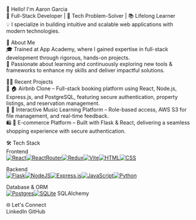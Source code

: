👋 Hello! I'm Aaron Garcia  
🔧 Full-Stack Developer | 🎯 Tech Problem-Solver | 📚 Lifelong Learner  
💡 I specialize in building intuitive and scalable web applications with modern technologies.  
  
🚀 About Me  
🎓 Trained at App Academy, where I gained expertise in full-stack development through rigorous, hands-on projects.  
🌱 Passionate about learning and continuously exploring new tools & frameworks to enhance my skills and deliver impactful solutions.  
  
🧑‍💻 Recent Projects  
🏡 🏠 Airbnb Clone – Full-stack booking platform using React, Node.js, Express.js, and PostgreSQL, featuring secure authentication, property listings, and reservation management.  
🎵 🎼 Interactive Music Learning Platform – Role-based access, AWS S3 for file management, and real-time feedback.  
🛍️ 🛒 E-commerce Platform – Built with Flask & React, delivering a seamless shopping experience with secure authentication.  
  
🛠️ Tech Stack  
Frontend  
[![React](https://img.shields.io/badge/React-%2320232a.svg?logo=react&logoColor=%2361DAFB)](#)[![ReactRouter](https://img.shields.io/badge/React_Router-CA4245?logo=react-router&logoColor=white)](#)[![Redux](https://img.shields.io/badge/Redux-764ABC?logo=redux&logoColor=fff)](#)[![Vite](https://img.shields.io/badge/Vite-646CFF?logo=vite&logoColor=fff)](#)[![HTML](https://img.shields.io/badge/HTML-%23E34F26.svg?logo=html5&logoColor=white)](#)[![CSS](https://img.shields.io/badge/CSS-1572B6?logo=css3&logoColor=fff)](#)
  
Backend  
[![Flask](https://img.shields.io/badge/Flask-000?logo=flask&logoColor=fff)](#)[![NodeJS](https://img.shields.io/badge/Node.js-6DA55F?logo=node.js&logoColor=white)](#)[![Express.js](https://img.shields.io/badge/Express.js-%23404d59.svg?logo=express&logoColor=%2361DAFB)](#)[![JavaScript](https://img.shields.io/badge/JavaScript-F7DF1E?logo=javascript&logoColor=000)](#)[![Python](https://img.shields.io/badge/Python-3776AB?logo=python&logoColor=fff)](#)


Database & ORM  
[![Postgres](https://img.shields.io/badge/Postgres-%23316192.svg?logo=postgresql&logoColor=white)](#)[![SQLite](https://img.shields.io/badge/SQLite-%2307405e.svg?logo=sqlite&logoColor=white)](#)
 SQLAlchemy

🌐 Let's Connect  
LinkedIn GitHub  
